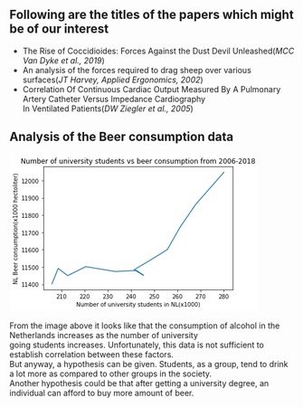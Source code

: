## Following are the titles of the papers which might be of our interest
 * The Rise of Coccidioides: Forces Against the Dust Devil Unleashed(*MCC Van Dyke et al., 2019*)
 * An analysis of the forces required to drag sheep over various surfaces(*JT Harvey, Applied Ergonomics, 2002*)
 * Correlation Of Continuous Cardiac Output Measured By A Pulmonary Artery Catheter Versus Impedance Cardiography \
 In Ventilated Patients(*DW Ziegler et al., 2005*)
 
 
## Analysis of the Beer consumption data

![Beer consumption vs number of university students in NL](beer_consumption.png)

From the image above it looks like that the consumption of alcohol in the Netherlands increases as the number of university\
going students increases. Unfortunately, this data is not sufficient to establish correlation between these factors. \
But anyway, a hypothesis can be given. Students, as a group, tend to drink a lot more as compared to other groups in the society.\
Another hypothesis could be that after getting a university degree, an individual can afford to buy more amount of beer.
